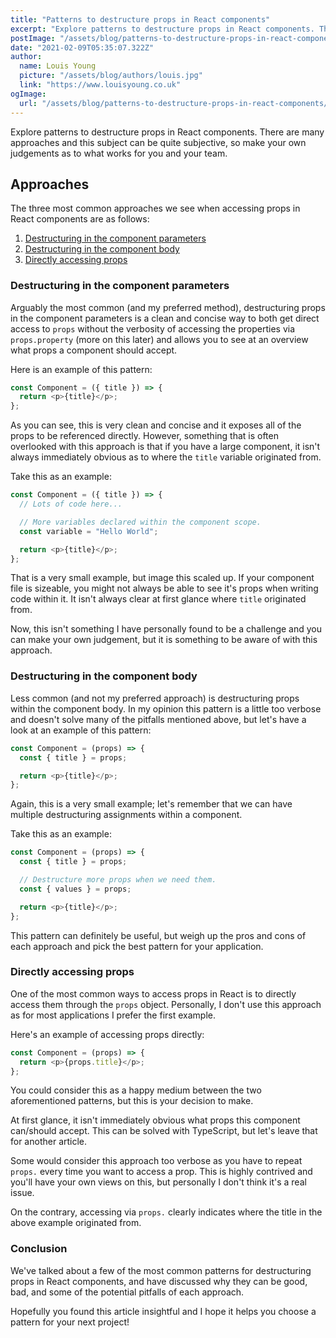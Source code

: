 ```yaml
---
title: "Patterns to destructure props in React components"
excerpt: "Explore patterns to destructure props in React components. There are many approaches and this subject can be quite subjective, so make your own judgements as to what works for you and your team."
postImage: "/assets/blog/patterns-to-destructure-props-in-react-components/introduction.jpg"
date: "2021-02-09T05:35:07.322Z"
author:
  name: Louis Young
  picture: "/assets/blog/authors/louis.jpg"
  link: "https://www.louisyoung.co.uk"
ogImage:
  url: "/assets/blog/patterns-to-destructure-props-in-react-components/introduction.jpg"
---
```


Explore patterns to destructure props in React components. There are many approaches and this subject can be quite subjective, so make your own judgements as to what works for you and your team.

## Approaches

The three most common approaches we see when accessing props in React components are as follows:

1. [Destructuring in the component parameters](#destructuring-in-the-component-parameters)
2. [Destructuring in the component body](#destructuring-in-the-component-body)
3. [Directly accessing props](#directly-accessing-props)

<a name="destructuring-in-the-component-parameters"></a>

### Destructuring in the component parameters

Arguably the most common (and my preferred method), destructuring props in the component parameters is a clean and concise way to both get direct access to `props` without the verbosity of accessing the properties via `props.property` (more on this later) and allows you to see at an overview what props a component should accept.

Here is an example of this pattern:

```js
const Component = ({ title }) => {
  return <p>{title}</p>;
};
```

As you can see, this is very clean and concise and it exposes all of the props to be referenced directly. However, something that is often overlooked with this approach is that if you have a large component, it isn't always immediately obvious as to where the `title` variable originated from.

Take this as an example:

```js
const Component = ({ title }) => {
  // Lots of code here...

  // More variables declared within the component scope.
  const variable = "Hello World";

  return <p>{title}</p>;
};
```

That is a very small example, but image this scaled up. If your component file is sizeable, you might not always be able to see it's props when writing code within it. It isn't always clear at first glance where `title` originated from.

Now, this isn't something I have personally found to be a challenge and you can make your own judgement, but it is something to be aware of with this approach.

<a name="destructuring-in-the-component-body"></a>

### Destructuring in the component body

Less common (and not my preferred approach) is destructuring props within the component body. In my opinion this pattern is a little too verbose and doesn't solve many of the pitfalls mentioned above, but let's have a look at an example of this pattern:

```js
const Component = (props) => {
  const { title } = props;

  return <p>{title}</p>;
};
```

Again, this is a very small example; let's remember that we can have multiple destructuring assignments within a component.

Take this as an example:

```js
const Component = (props) => {
  const { title } = props;

  // Destructure more props when we need them.
  const { values } = props;

  return <p>{title}</p>;
};
```

This pattern can definitely be useful, but weigh up the pros and cons of each approach and pick the best pattern for your application.

<a name="directly-accessing-props"></a>

### Directly accessing props

One of the most common ways to access props in React is to directly access them through the `props` object. Personally, I don't use this approach as for most applications I prefer the first example.

Here's an example of accessing props directly:

```js
const Component = (props) => {
  return <p>{props.title}</p>;
};
```

You could consider this as a happy medium between the two aforementioned patterns, but this is your decision to make.

At first glance, it isn't immediately obvious what props this component can/should accept. This can be solved with TypeScript, but let's leave that for another article.

Some would consider this approach too verbose as you have to repeat `props.` every time you want to access a prop. This is highly contrived and you'll have your own views on this, but personally I don't think it's a real issue.

On the contrary, accessing via `props.` clearly indicates where the title in the above example originated from.

### Conclusion

We've talked about a few of the most common patterns for destructuring props in React components, and have discussed why they can be good, bad, and some of the potential pitfalls of each approach.

Hopefully you found this article insightful and I hope it helps you choose a pattern for your next project!
